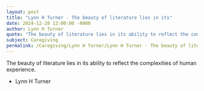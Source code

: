 ```yaml
---
layout: post
title: "Lynn H Turner - The beauty of literature lies in its"
date: 2024-12-28 12:00:00 -0000
author: Lynn H Turner
quote: "The beauty of literature lies in its ability to reflect the complexities of human experience."
subject: Caregiving
permalink: /Caregiving/Lynn H Turner/Lynn H Turner - The beauty of literature lies in its
---
```


The beauty of literature lies in its ability to reflect the complexities of human experience.

- Lynn H Turner

